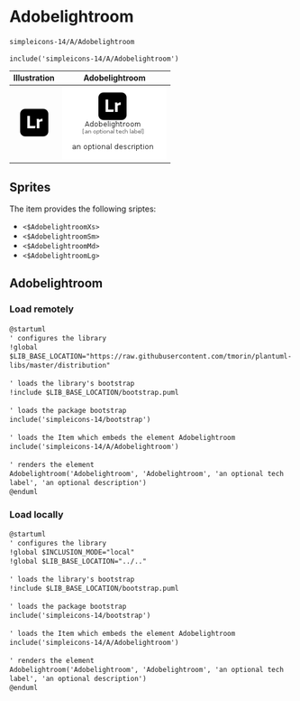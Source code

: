 # Adobelightroom


```text
simpleicons-14/A/Adobelightroom
```

```text
include('simpleicons-14/A/Adobelightroom')
```



| Illustration | Adobelightroom |
| :---: | :---: |
| ![illustration for Illustration](../../simpleicons-14/A/Adobelightroom.png) | ![illustration for Adobelightroom](../../simpleicons-14/A/Adobelightroom.Local.png) |



## Sprites
The item provides the following sriptes:

- `<$AdobelightroomXs>`
- `<$AdobelightroomSm>`
- `<$AdobelightroomMd>`
- `<$AdobelightroomLg>`





## Adobelightroom

### Load remotely
```plantuml
@startuml
' configures the library
!global $LIB_BASE_LOCATION="https://raw.githubusercontent.com/tmorin/plantuml-libs/master/distribution"

' loads the library's bootstrap
!include $LIB_BASE_LOCATION/bootstrap.puml

' loads the package bootstrap
include('simpleicons-14/bootstrap')

' loads the Item which embeds the element Adobelightroom
include('simpleicons-14/A/Adobelightroom')

' renders the element
Adobelightroom('Adobelightroom', 'Adobelightroom', 'an optional tech label', 'an optional description')
@enduml
```

### Load locally
```plantuml
@startuml
' configures the library
!global $INCLUSION_MODE="local"
!global $LIB_BASE_LOCATION="../.."

' loads the library's bootstrap
!include $LIB_BASE_LOCATION/bootstrap.puml

' loads the package bootstrap
include('simpleicons-14/bootstrap')

' loads the Item which embeds the element Adobelightroom
include('simpleicons-14/A/Adobelightroom')

' renders the element
Adobelightroom('Adobelightroom', 'Adobelightroom', 'an optional tech label', 'an optional description')
@enduml
```

